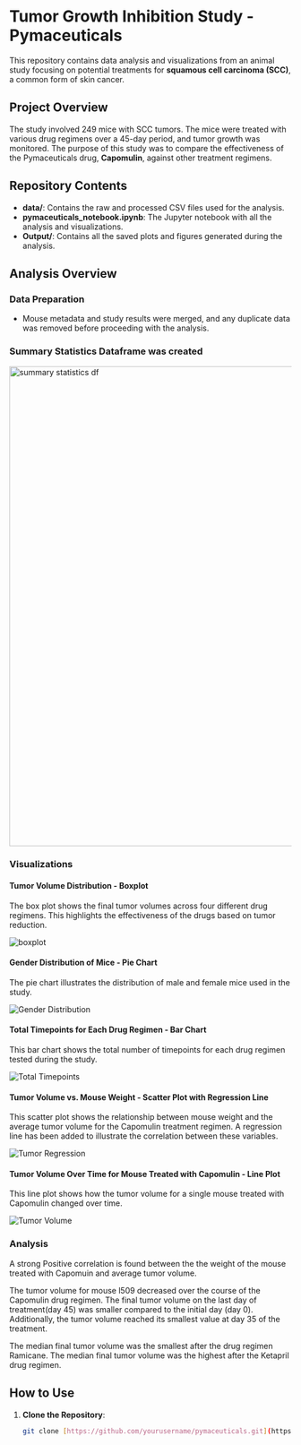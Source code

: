 

# Tumor Growth Inhibition Study - Pymaceuticals

This repository contains data analysis and visualizations from an animal study focusing on potential treatments for **squamous cell carcinoma (SCC)**, a common form of skin cancer.

## Project Overview
The study involved 249 mice with SCC tumors. The mice were treated with various drug regimens over a 45-day period, and tumor growth was monitored. The purpose of this study was to compare the effectiveness of the Pymaceuticals drug, **Capomulin**, against other treatment regimens.

## Repository Contents
- **data/**: Contains the raw and processed CSV files used for the analysis.
- **pymaceuticals_notebook.ipynb**: The Jupyter notebook with all the analysis and visualizations.
- **Output/**: Contains all the saved plots and figures generated during the analysis.


## Analysis Overview

### Data Preparation
- Mouse metadata and study results were merged, and any duplicate data was removed before proceeding with the analysis.

### Summary Statistics Dataframe was created
<img width="857" alt="summary statistics df" src="https://github.com/user-attachments/assets/37adc51d-13d3-417a-a7db-9362503dc395">


### Visualizations

#### Tumor Volume Distribution - Boxplot
The box plot shows the final tumor volumes across four different drug regimens. This highlights the effectiveness of the drugs based on tumor reduction.

![boxplot](https://github.com/user-attachments/assets/09779625-30c8-4809-8cbb-a53023607dfe)



#### Gender Distribution of Mice - Pie Chart
The pie chart illustrates the distribution of male and female mice used in the study.

![Gender Distribution](Output/distribution.png)

#### Total Timepoints for Each Drug Regimen - Bar Chart
This bar chart shows the total number of timepoints for each drug regimen tested during the study.

![Total Timepoints](Output/total_timepoints.png)

#### Tumor Volume vs. Mouse Weight - Scatter Plot with Regression Line
This scatter plot shows the relationship between mouse weight and the average tumor volume for the Capomulin treatment regimen. A regression line has been added to illustrate the correlation between these variables.

![Tumor Regression](Output/tumor_regression.png)

#### Tumor Volume Over Time for Mouse Treated with Capomulin - Line Plot
This line plot shows how the tumor volume for a single mouse treated with Capomulin changed over time.

![Tumor Volume](Output/tumorvolumn.png)


### Analysis

A strong Positive correlation is found between the the weight of the mouse treated with Capomuin and average tumor volume.

The tumor volume for mouse l509 decreased over the course of the Capomulin drug regimen. The final tumor volume on the last day of treatment(day 45) was smaller compared to the initial day (day 0). Additionally, the tumor volume reached its smallest value at day 35 of the treatment.

The median final tumor volume was the smallest after the drug regimen Ramicane. 
The median final tumor volume was the highest after the Ketapril drug regimen.



## How to Use
1. **Clone the Repository**:
   ```bash
   git clone [https://github.com/yourusername/pymaceuticals.git](https://github.com/kristinaabramoff/Tumor-Growth-Inhibition-Study-Pymaceuticals.git)
